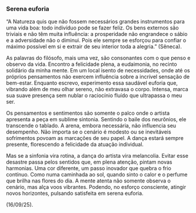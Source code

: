 ### Serena euforia

“A Natureza quis que não fossem necessários grandes instrumentos para uma vida boa: todo indivíduo pode se fazer feliz. Os bens externos são triviais e não têm muita influência: a prosperidade não engrandece o sábio e a adversidade não o diminui. Pois ele sempre se esforçou para confiar o máximo possível em si e extrair de seu interior toda a alegria.” (Sêneca).

As palavras do filósofo, mais uma vez, são consonantes com o que penso e observo da vida. Encontro a felicidade plena, a eudaimonia, no recinto solidário da minha mente. Em um local isento de necessidades, onde até os próprios pensamentos não exercem influência sobre a incrível sensação de bem-estar. Enquanto escrevo, experimento essa saudável euforia que, vibrando além de meu olhar sereno, não extravasa o corpo. Intensa, marca sua suave presença sem nublar o raciocínio fluído que ultrapassa o meu ser.

Os pensamentos e sentimentos são somente o palco onde o artista apresenta a peça em sublime sintonia. Sentindo o baile dos neurônios, ele transcende o tablado. A arena, embora necessária, não influencia seu desempenho. Não importa se o cenário é modesto ou se inevitáveis sofrimentos povoam as marcações de seu papel. A dança estará sempre presente, florescendo a felicidade da atuação individual.

Mas se a sinfonia vira rotina, a dança do artista vira melancolia. Evitar esse desastre passa pelos sentidos que, em plena atenção, pintam novas harmonias. Uma cor diferente, um passo inovador que quebra o frio contínuo. Como numa caminhada ao sol, quando sinto o calor e o perfume que brilha nas flores do dia. A mente atenta não somente observa o cenário, mas alça voos vibrantes. Podendo, no esforço consciente, atingir novos horizontes, pulsando satisfeita em serena euforia.

(16/09/25).